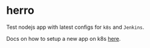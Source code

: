 # herro

Test nodejs app with latest configs for `k8s` and `Jenkins`.

Docs on how to setup a new app on k8s [here](https://invoice2go.atlassian.net/wiki/spaces/DEVOPS/pages/720243235/New+NodeJS+App+on+k8s).